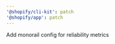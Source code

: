 ```yaml
---
'@shopify/cli-kit': patch
'@shopify/app': patch
---
```


Add monorail config for reliability metrics

